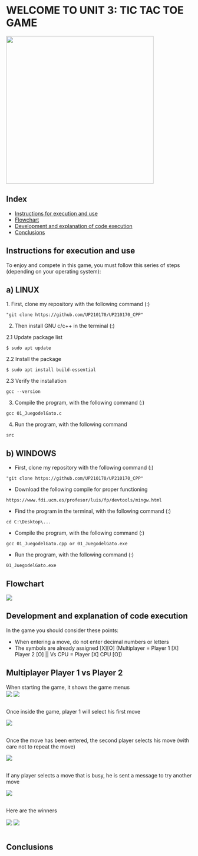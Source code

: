 <div aling="center">

# WELCOME TO UNIT 3: TIC TAC TOE GAME 
  
</div aling="center">


<div aling="center">
  
<img src="../imagenes/tictac.png" width="400px">
  
</div aling="center">

  
## Index
- [Instructions for execution and use](#instructions-for-execution-and-use)
- [Flowchart](#flowchart)
- [Development and explanation of code execution](#development-and-explanation-of-code-execution)
- [Conclusions](#conclusions)

## Instructions for execution and use 
To enjoy and compete in this game, you must follow this series of steps (depending on your operating system):

<h2> a) LINUX </h2>
1. First, clone my repository with the following command (:)

~~~
"git clone https://github.com/UP210170/UP210170_CPP"
~~~

2. Then install GNU c/c++ in the terminal (:)

  2.1 Update package list
  
  ~~~
  $ sudo apt update
  ~~~
  
  2.2 Install the package
  
  ~~~
  $ sudo apt install build-essential
  ~~~
  
  2.3 Verify the installation
  
  ~~~
  gcc --version
  ~~~
  
3. Compile the program, with the following command (:)

 ~~~
 gcc 01_JuegodelGato.c 
 ~~~
 
4. Run the program, with the following command

 ~~~
 src
 ~~~


<h2> b) WINDOWS </h2>

* First, clone my repository with the following command (:)

~~~
"git clone https://github.com/UP210170/UP210170_CPP"
~~~

* Download the following compile for proper functioning

~~~
https://www.fdi.ucm.es/profesor/luis/fp/devtools/mingw.html
~~~

* Find the program in the terminal, with the following command (:)

~~~
cd C:\Desktop\...
~~~

* Compile the program, with the following command (:)

~~~
gcc 01_JuegodelGato.cpp or 01_JuegodelGato.exe
~~~

* Run the program, with the following command (:)

~~~
01_JuegodelGato.exe
~~~

## Flowchart 
<img src="../imagenes/Diagrama.png" align="center">

## Development and explanation of code execution
In the game you should consider these points:
* When entering a move, do not enter decimal numbers or letters
* The symbols are already assigned [X][O] (Multiplayer = Player 1 [X] Player 2 [O] || Vs CPU = Player [X] CPU [O])

<h2> Multiplayer Player 1 vs Player 2 </h2>
When starting the game, it shows the game menus

<div aling="center">
<img src="../imagenes/menu1.png" align="center"> <img src="../imagenes/menu2.png" align="center">
 </div>
<br>

Once inside the game, player 1 will select his first move

<div aling="center">
<img src="../imagenes/X1.png" align="center"> 
 </div>
<br>

Once the move has been entered, the second player selects his move (with care not to repeat the move)

<div aling="center">
<img src="../imagenes/O1.png" align="center"> 
 </div>
<br>


If any player selects a move that is busy, he is sent a message to try another move

<div aling="center">
<img src="../imagenes/try.png" align="center"> 
 </div>
<br>


Here are the winners

<div aling="center">
<img src="../imagenes/win1.png" align="center"> <img src="../imagenes/win2.png" align="center">
 </div>
<br>



## Conclusions 
